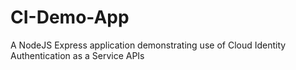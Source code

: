# CI-Demo-App
A NodeJS Express application demonstrating use of Cloud Identity Authentication as a Service APIs
